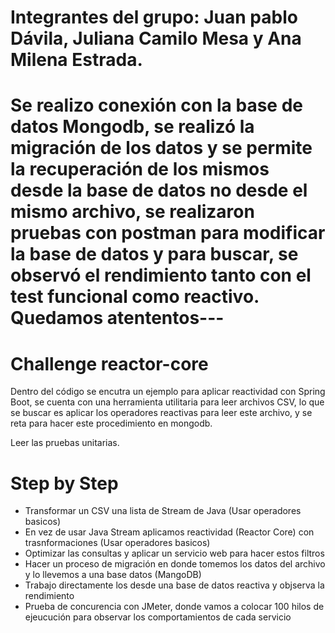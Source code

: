 
# Integrantes del grupo: Juan pablo Dávila, Juliana Camilo Mesa y Ana Milena Estrada.
# Se realizo conexión con la base de datos Mongodb, se realizó la migración de los datos y se permite la recuperación de los mismos desde la base de datos no desde el mismo archivo, se realizaron pruebas con postman para modificar la base de datos y para buscar, se observó el rendimiento tanto con el test funcional como reactivo. Quedamos atententos---


# Challenge reactor-core

Dentro del código se encutra un ejemplo para aplicar reactividad con Spring Boot, se cuenta con una herramienta utilitaria para leer archivos CSV, lo que se buscar es aplicar los operadores reactivas para leer este archivo, y se reta para hacer este procedimiento en mongodb.

Leer las pruebas unitarias.


# Step by Step

- Transformar un CSV una lista de Stream de Java (Usar operadores basicos)
- En vez de usar Java Stream aplicamos reactividad (Reactor Core) con trasnformaciones (Usar operadores basicos)
- Optimizar las consultas y aplicar un servicio web para hacer estos filtros
- Hacer un proceso de migración en donde tomemos los datos del archivo y lo llevemos a una base datos (MangoDB)
- Trabajo directamente los desde una base de datos reactiva y objserva la rendimiento
- Prueba de concurencia con JMeter, donde vamos a colocar 100 hilos de ejeucución para observar los comportamientos de cada servicio
